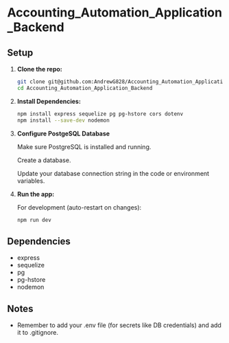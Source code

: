 # Accounting_Automation_Application_Backend

## Setup

1. **Clone the repo:**

   ```bash
   git clone git@github.com:AndrewG828/Accounting_Automation_Application_Backend.git
   cd Accounting_Automation_Application_Backend

   ```

2. **Install Dependencies:**

   ```bash
   npm install express sequelize pg pg-hstore cors dotenv
   npm install --save-dev nodemon

   ```

3. **Configure PostgeSQL Database**

   Make sure PostgreSQL is installed and running.

   Create a database.

   Update your database connection string in the code or environment variables.

5. **Run the app:**

   For development (auto-restart on changes):

   ```bash
   npm run dev
   ```

## Dependencies

- express
- sequelize
- pg
- pg-hstore
- nodemon

## Notes

- Remember to add your .env file (for secrets like DB credentials) and add it to .gitignore.
